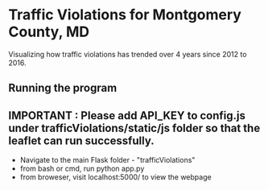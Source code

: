 # Traffic Violations for Montgomery County, MD

Visualizing how traffic violations has trended over 4 years since 2012 to 2016. 

## Running the program

## IMPORTANT : Please add API_KEY to config.js under trafficViolations/static/js folder so that the leaflet can run successfully.

- Navigate to the main Flask folder - "trafficViolations"
- from bash or cmd, run python app.py
- from broweser, visit localhost:5000/ to view the webpage
